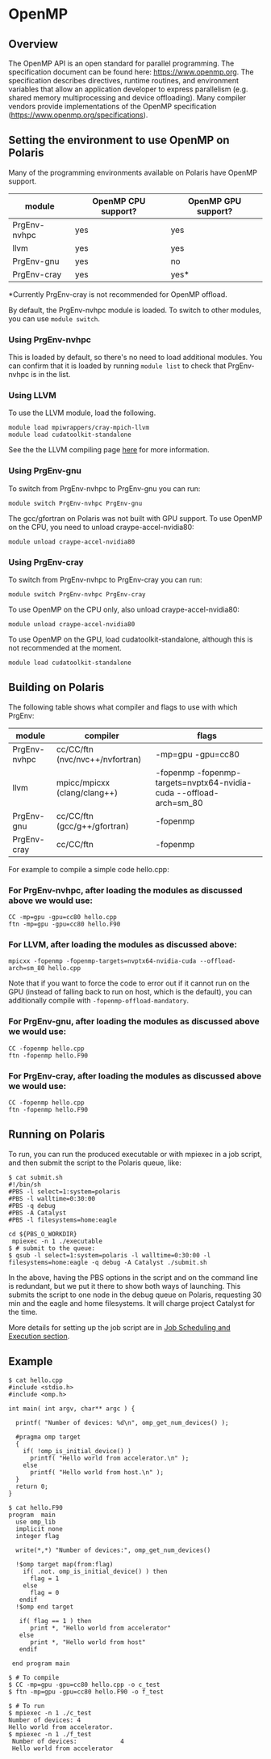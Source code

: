 # OpenMP

## Overview

The OpenMP API is an open standard for parallel programming. The specification document can be found here: https://www.openmp.org. The specification describes directives, runtime routines, and environment variables that allow an application developer to express parallelism (e.g. shared memory multiprocessing and device offloading). Many compiler vendors provide implementations of the OpenMP specification (https://www.openmp.org/specifications).

## Setting the environment to use OpenMP on Polaris

Many of the programming environments available on Polaris have OpenMP support.


|module| OpenMP CPU support? | OpenMP GPU support? |
| --- | --- | --- |
| PrgEnv-nvhpc | yes | yes | 
| llvm | yes | yes |
| PrgEnv-gnu | yes | no |
| PrgEnv-cray | yes | yes* |

*Currently PrgEnv-cray is not recommended for OpenMP offload.

By default, the PrgEnv-nvhpc module is loaded. To switch to other modules, you can use `module switch`.

### Using PrgEnv-nvhpc

This is loaded by default, so there's no need to load additional modules. You can confirm that it is loaded by running `module list` to check that PrgEnv-nvhpc is in the list.

### Using LLVM

To use the LLVM module, load the following.
```
module load mpiwrappers/cray-mpich-llvm
module load cudatoolkit-standalone
```

See the the LLVM compiling page [here](../compiling-and-linking/llvm-compilers-polaris.md) for more information.

### Using PrgEnv-gnu

To switch from PrgEnv-nvhpc to PrgEnv-gnu you can run:

```
module switch PrgEnv-nvhpc PrgEnv-gnu
```

The gcc/gfortran on Polaris was not built with GPU support. To use OpenMP on the CPU, you need to unload craype-accel-nvidia80:

```
module unload craype-accel-nvidia80
```

### Using PrgEnv-cray

To switch from PrgEnv-nvhpc to PrgEnv-cray you can run:

```
module switch PrgEnv-nvhpc PrgEnv-cray
```

To use OpenMP on the CPU only, also unload craype-accel-nvidia80:

```
module unload craype-accel-nvidia80
```

To use OpenMP on the GPU, load cudatoolkit-standalone, although this is not recommended at the moment.
```
module load cudatoolkit-standalone
```


## Building on Polaris

The following table shows what compiler and flags to use with which PrgEnv:

|module | compiler | flags
| --- | --- | --- |
| PrgEnv-nvhpc | cc/CC/ftn (nvc/nvc++/nvfortran) | -mp=gpu -gpu=cc80 | 
| llvm | mpicc/mpicxx (clang/clang++) | -fopenmp -fopenmp-targets=nvptx64-nvidia-cuda --offload-arch=sm_80 | 
| PrgEnv-gnu | cc/CC/ftn (gcc/g++/gfortran) | -fopenmp |
| PrgEnv-cray | cc/CC/ftn | -fopenmp |

For example to compile a simple code hello.cpp:

### For PrgEnv-nvhpc, after loading the modules as discussed above we would use:

```
CC -mp=gpu -gpu=cc80 hello.cpp
ftn -mp=gpu -gpu=cc80 hello.F90
```

### For LLVM, after loading the modules as discussed above:

```
mpicxx -fopenmp -fopenmp-targets=nvptx64-nvidia-cuda --offload-arch=sm_80 hello.cpp 
```

Note that if you want to force the code to error out if it cannot run on
the GPU (instead of falling back to run on host, which is the default), you can
additionally compile with `-fopenmp-offload-mandatory`.

### For PrgEnv-gnu, after loading the modules as discussed above we would use:

```
CC -fopenmp hello.cpp
ftn -fopenmp hello.F90
```

### For PrgEnv-cray, after loading the modules as discussed above we would use:

```
CC -fopenmp hello.cpp
ftn -fopenmp hello.F90
```


## Running on Polaris

To run, you can run the produced executable or with mpiexec in a job script, and then submit the script to the Polaris queue, like:

```
$ cat submit.sh
#!/bin/sh
#PBS -l select=1:system=polaris
#PBS -l walltime=0:30:00
#PBS -q debug 
#PBS -A Catalyst
#PBS -l filesystems=home:eagle

cd ${PBS_O_WORKDIR}
 mpiexec -n 1 ./executable
$ # submit to the queue:
$ qsub -l select=1:system=polaris -l walltime=0:30:00 -l filesystems=home:eagle -q debug -A Catalyst ./submit.sh
```

In the above, having the PBS options in the script and on the command line is redundant, but we put it there to show both ways of launching. This submits the script to one node in the debug queue on Polaris, requesting 30 min and the eagle and home filesystems. It will charge project Catalyst for the time.

More details for setting up the job script are in [Job Scheduling and Execution section](../../running-jobs/job-and-queue-scheduling.md).


## Example

```
$ cat hello.cpp
#include <stdio.h>
#include <omp.h>

int main( int argv, char** argc ) {

  printf( "Number of devices: %d\n", omp_get_num_devices() );

  #pragma omp target
  {
    if( !omp_is_initial_device() )
      printf( "Hello world from accelerator.\n" );
    else
      printf( "Hello world from host.\n" );
  }
  return 0;
}

$ cat hello.F90
program  main
  use omp_lib
  implicit none
  integer flag
  
  write(*,*) "Number of devices:", omp_get_num_devices()

  !$omp target map(from:flag)
    if( .not. omp_is_initial_device() ) then
      flag = 1
    else
      flag = 0
   endif
  !$omp end target

   if( flag == 1 ) then
      print *, "Hello world from accelerator"
   else
      print *, "Hello world from host"
   endif

 end program main

$ # To compile
$ CC -mp=gpu -gpu=cc80 hello.cpp -o c_test
$ ftn -mp=gpu -gpu=cc80 hello.F90 -o f_test

$ # To run 
$ mpiexec -n 1 ./c_test
Number of devices: 4
Hello world from accelerator.
$ mpiexec -n 1 ./f_test
 Number of devices:            4
 Hello world from accelerator

```
